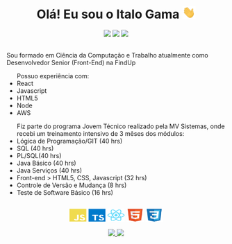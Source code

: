 <h1 align="center"> Olá! Eu sou o Italo Gama <img src="https://raw.githubusercontent.com/ABSphreak/ABSphreak/master/gifs/Hi.gif" width="30px"> </h1> 
<div align="center">
  <a href="https://instagram.com/_italogama" target="_blank"><img src="https://img.shields.io/badge/-Instagram-%23E4405F?style=for-the-badge&logo=instagram&logoColor=white" target="_blank"></a>
  <a href = "mailto:italoflorencio@gmail.com"><img src="https://img.shields.io/badge/-Gmail-%23333?style=for-the-badge&logo=gmail&logoColor=white" target="_blank"></a>
  <a href="https://www.linkedin.com/in/italogamaa/" target="_blank"><img src="https://img.shields.io/badge/-LinkedIn-%230077B5?style=for-the-badge&logo=linkedin&logoColor=white" target="_blank"></a>
</div>  
<br>
<p>Sou formado em Ciência da Computação e Trabalho atualmente como Desenvolvedor Senior (Front-End) na 
    <a style="text-decoration: none;" href="https://www.findup.com.br/">FindUp</a>
</p>
    <ul>Possuo experiência com:
        <li>React</li>
        <li>Javascript</li>
        <li>HTML5</li>
        <li>Node</li>
        <li>AWS</li>
    </ul>
<p>

</p>

<p>
    <ul>Fiz parte do programa Jovem Técnico realizado pela MV Sistemas, onde recebi um treinamento intensivo de 3 mêses dos módulos:
        <li>Lógica de Programação/GIT (40 hrs)</li>
        <li>SQL (40 hrs)</li>
        <li>PL/SQL(40 hrs)</li>
        <li>Java Básico (40 hrs)</li>
        <li>Java Serviços (40 hrs)</li>
        <li>Front-end > HTML5, CSS, Javascript (32 hrs)</li>
        <li>Controle de Versão e Mudança (8 hrs)</li>
        <li>Teste de Software Básico (16 hrs)</li>
    </ul>
</p>

##

<div align="center">
  <img align="center" alt="Italogama-Js" height="30" width="40" src="https://raw.githubusercontent.com/devicons/devicon/master/icons/javascript/javascript-plain.svg">
  <img align="center" alt="Italogama-Ts" height="30" width="40" src="https://raw.githubusercontent.com/devicons/devicon/master/icons/typescript/typescript-plain.svg">
  <img align="center" alt="Italogama-React" height="30" width="40" src="https://raw.githubusercontent.com/devicons/devicon/master/icons/react/react-original.svg">
  <img align="center" alt="Italogama-HTML" height="30" width="40" src="https://raw.githubusercontent.com/devicons/devicon/master/icons/html5/html5-original.svg">
  <img align="center" alt="Italogama-CSS" height="30" width="40" src="https://raw.githubusercontent.com/devicons/devicon/master/icons/css3/css3-original.svg">
</div>

<br>
<div align="center">
  <a href="https://github.com/italogama">
  <img height="180em" src="https://github-readme-stats.vercel.app/api?username=italogama&show_icons=true&theme=omni&include_all_commits=true&count_private=true"/>
  <img height="180em" src="https://github-readme-stats.vercel.app/api/top-langs/?username=italogama&layout=compact&langs_count=7&theme=omni"/>
</div> 


